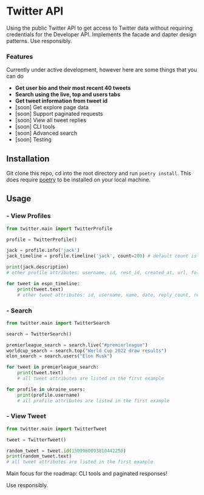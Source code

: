 # Twitter API
Using the public Twitter API to get access to Twitter data without requiring credentials for the Developer API. Implements the facade and dapter design patterns. Use responsibly. 

### Features
Currently under active development, however here are some things that you can do

- **Get user bio and their most recent 40 tweets**
- **Search using the live, top and users tabs**
- **Get tweet information from tweet id**
- [soon] Get explore page data
- [soon] Support paginated requests 
- [soon] View all tweet replies
- [soon] CLI tools
- [soon] Advanced search
- [soon] Testing 


## Installation 
Git clone this repo, cd into the root directory and run ```poetry install```. This does require [poetry](https://python-poetry.org/) to be installed on your local machine. 

## Usage
### - View Profiles
```python
from twitter.main import TwitterProfile

profile = TwitterProfile()

jack = profile.info('jack')
jack_timeline = profile.timeline('jack', count=200) # default count is 40

print(jack.description) 
# other profile attributes: username, id, rest_id, created_at, url, followers_count, following_count, banner_url, logo_url 

for tweet in espn_timeline:
    print(tweet.text) 
    # other tweet attributes: id, username, name, date, reply_count, retweet_count, like_count

```
### - Search
```python
from twitter.main import TwitterSearch

search = TwitterSearch()

premierleague_search = search.live("#premierleague")
worldcup_search = search.top("World Cup 2022 draw results")
elon_search = search.users("Elon Musk")

for tweet in premierleague_search:
    print(tweet.text) 
    # all tweet attributes are listed in the first example

for profile in ukraine_users:
    print(profile.username) 
    # all profile attributes are listed in the first example

```
### - View Tweet
```python
from twitter.main import TwitterTweet

tweet = TwitterTweet()

random_tweet = tweet.id(1509960093810442250)
print(random_tweet.text)
# all tweet attributes are listed in the first example

```

Main focus for the roadmap: CLI tools and paginated responses!

Use responsibly.
